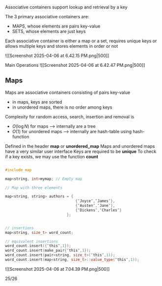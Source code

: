 Associative containers support lookup and retrieval by a key

The 3 primary associative containers are:
- MAPS, whose elements are pairs key-value
- SETS, whose elements are just keys

Each associative container is either a map or a set, requires unique keys or allows multiple keys and stores elements in order or not

![[Screenshot 2025-04-06 at 6.42.15 PM.png|500]]

Main Operations
![[Screenshot 2025-04-06 at 6.42.47 PM.png|500]]

## Maps

Maps are associative containers consisting of pairs key-value
- in maps, keys are sorted
- in unordered maps, there is no order among keys

Complexity for random access, search, insertion and removal is
- $O(\log N)$ for maps --> internally are a tree
- $O(1)$ for unordered maps --> internally are hash-table using hash-function

Defined in the header **map** or **unordered_map**
Maps and unordered maps have a very similar user interface
Keys are required to be **unique**
To check if a key exists, we may use the function **count**

```c++

#include map 

map<string, int>mymap; // Empty map 

// Map with three elements 

map<string, string> authors = { 
								{″Joyce″,″James″}, 
								{″Austen″,″Jane″}, 
								{″Dickens″,″Charles″}
							};


// insertions
map<string, size_t> word_count;

// equivalent insertions
word_count.insert({″this″,1});
word_count.insert(make_pair{″this″,1});
word_count.insert(pair<string, size_t>(″this″,1)); 
word_count.insert(map<string, size_t>::value_type(″this″,1));

```

![[Screenshot 2025-04-06 at 7.04.39 PM.png|500]]

25/26 